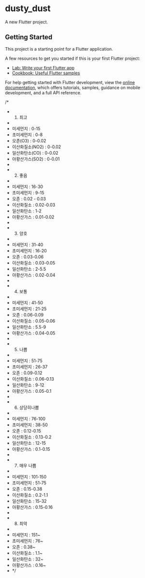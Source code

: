 # dusty_dust

A new Flutter project.

## Getting Started

This project is a starting point for a Flutter application.

A few resources to get you started if this is your first Flutter project:

- [Lab: Write your first Flutter app](https://docs.flutter.dev/get-started/codelab)
- [Cookbook: Useful Flutter samples](https://docs.flutter.dev/cookbook)

For help getting started with Flutter development, view the
[online documentation](https://docs.flutter.dev/), which offers tutorials,
samples, guidance on mobile development, and a full API reference.

/*
* 1) 최고
*
* 미세먼지 : 0-15
* 초미세먼지 : 0-8
* 오존(O3) : 0-0.02
* 이산화질소(NO2) : 0-0.02
* 일산화탄소(CO) : 0-0.02
* 아황산가스(SO2) : 0-0.01
*
* 2) 좋음
*
* 미세먼지 : 16-30
* 초미세먼지 : 9-15
* 오존 : 0.02 - 0.03
* 이산화질소 : 0.02-0.03
* 일산화탄소 : 1-2
* 아황산가스 : 0.01-0.02
*
* 3) 양호
*
* 미세먼지 : 31-40
* 초미세먼지 : 16-20
* 오존 : 0.03-0.06
* 이산화질소 : 0.03-0.05
* 일산화탄소 : 2-5.5
* 아황산가스 : 0.02-0.04
*
* 4) 보통
*
* 미세먼지 : 41-50
* 초미세먼지 : 21-25
* 오존 : 0.06-0.09
* 이산화질소 : 0.05-0.06
* 일산화탄소 : 5.5-9
* 아황산가스 : 0.04-0.05
*
* 5) 나쁨
*
* 미세먼지 : 51-75
* 초미세먼지 : 26-37
* 오존 : 0.09-0.12
* 이산화질소 : 0.06-0.13
* 일산화탄소 : 9-12
* 아황산가스 : 0.05-0.1
*
* 6) 상당히나쁨
*
* 미세먼지 : 76-100
* 초미세먼지 : 38-50
* 오존 : 0.12-0.15
* 이산화질소 : 0.13-0.2
* 일산화탄소 : 12-15
* 아황산가스 : 0.1-0.15
*
* 7) 매우 나쁨
*
* 미세먼지 : 101-150
* 초미세먼지 : 51-75
* 오존 : 0.15-0.38
* 이산화질소 : 0.2-1.1
* 일산화탄소 : 15-32
* 아황산가스 : 0.15-0.16
*
* 8) 최악
*
* 미세먼지 : 151~
* 초미세먼지 : 76~
* 오존 : 0.38~
* 이산화질소 : 1.1~
* 일산화탄소 : 32~
* 아황산가스 : 0.16~
* */